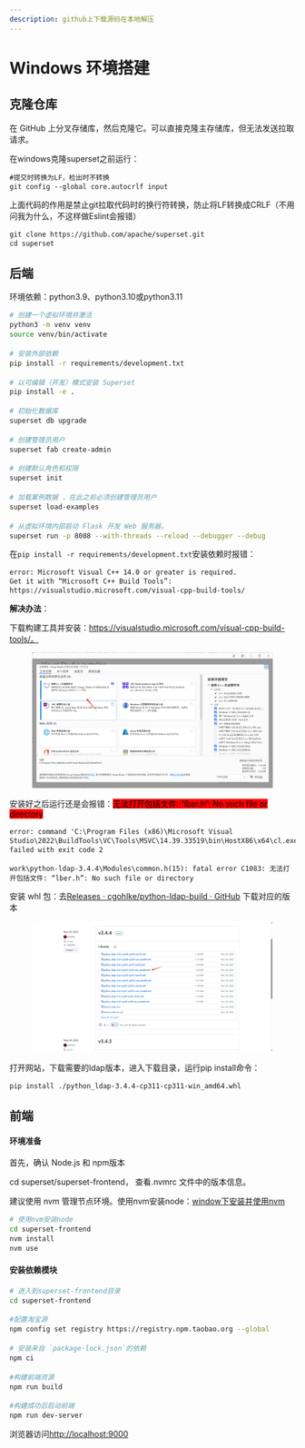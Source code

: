 ```yaml
---
description: github上下载源码在本地解压
---
```


# Windows 环境搭建

## 克隆仓库

在 GitHub 上分叉存储库，然后克隆它。可以直接克隆主存储库，但无法发送拉取请求。

在windows克隆superset之前运行：

```
#提交时转换为LF，检出时不转换
git config --global core.autocrlf input
```

上面代码的作用是禁止git拉取代码时的换行符转换，防止将LF转换成CRLF（不用问我为什么，不这样做Eslint会报错）

```
git clone https://github.com/apache/superset.git
cd superset
```



## 后端

环境依赖：python3.9、python3.10或python3.11

```bash
# 创建一个虚拟环境并激活
python3 -m venv venv 
source venv/bin/activate

# 安装外部依赖
pip install -r requirements/development.txt

# 以可编辑（开发）模式安装 Superset
pip install -e .

# 初始化数据库
superset db upgrade

# 创建管理员用户
superset fab create-admin

# 创建默认角色和权限
superset init

# 加载案例数据 ，在此之前必须创建管理员用户
superset load-examples

# 从虚拟环境内部启动 Flask 开发 Web 服务器。
superset run -p 8088 --with-threads --reload --debugger --debug
```



在`pip install -r requirements/development.txt`安装依赖时报错：

```
error: Microsoft Visual C++ 14.0 or greater is required. 
Get it with “Microsoft C++ Build Tools”: https://visualstudio.microsoft.com/visual-cpp-build-tools/ 
```



**解决办法**：

下载构建工具并安装：https://visualstudio.microsoft.com/visual-cpp-build-tools/。

<figure><img src="../../.gitbook/assets/image (20).png" alt=""><figcaption></figcaption></figure>

安装好之后运行还是会报错：<mark style="background-color:red;">无法打开包括文件: “lber.h”: No such file or directory</mark>

```
error: command 'C:\Program Files (x86)\Microsoft Visual Studio\2022\BuildTools\VC\Tools\MSVC\14.39.33519\bin\HostX86\x64\cl.exe' failed with exit code 2

work\python-ldap-3.4.4\Modules\common.h(15): fatal error C1083: 无法打开包括文件: “lber.h”: No such file or directory
```

安装 whl 包：去[Releases · cgohlke/python-ldap-build · GitHub](https://github.com/cgohlke/python-ldap-build/releases)  下载对应的版本

<figure><img src="../../.gitbook/assets/image (21).png" alt=""><figcaption></figcaption></figure>

打开网站，下载需要的ldap版本，进入下载目录，运行pip install命令：

```
pip install ./python_ldap-3.4.4-cp311-cp311-win_amd64.whl
```



## 前端

#### **环境准备**

首先，确认 Node.js 和 npm版本

cd superset/superset-frontend， 查看.nvmrc 文件中的版本信息。

建议使用 nvm 管理节点环境。使用nvm安装node：[window下安装并使用nvm](https://blog.csdn.net/HuangsTing/article/details/113857145?fromshare=blogdetail\&sharetype=blogdetail\&sharerId=113857145\&sharerefer=PC\&sharesource=m0\_52029207\&sharefrom=from\_link)

```bash
# 使用nvm安装node
cd superset-frontend
nvm install
nvm use
```

#### **安装依赖模块**

```bash
# 进入到superset-frontend目录
cd superset-frontend

#配置淘宝源
npm config set registry https://registry.npm.taobao.org --global

# 安装来自 `package-lock.json`的依赖
npm ci

#构建前端资源
npm run build

#构建成功后启动前端
npm run dev-server
```

浏览器访问[http://localhost:9000](http://localhost:9000)





